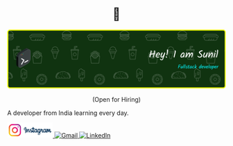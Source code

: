 <h1 align="center"> 👋 </h1>
<div align="center">
  <a href="https://sunilkumart2025.github.io/portfolio/"><img src="header-banner.png" alt="header"/><a/>
  
</div>
<p align="center"> (Open for Hiring)</p>

A developer from India learning every day.


<div align="left">
  <a href="https://www.instagram.com/_.sunil._25?igsh=dTh5ZHJ0ZWRoMWN5" target="_blank">
    <img src="https://raw.githubusercontent.com/sunilkumart2025/sunilkumart2025/refs/heads/main/src/icons/instagram.jpg" height="35" alt="Instagram" />
  </a>
  <a href="mailto:skysunil2025@gmail.com">
    <img src="https://img.shields.io/static/v1?message=Gmail&logo=gmail&label=&color=D14836&logoColor=white&labelColor=&style=for-the-badge" height="35" alt="Gmail" />
  </a>
  <a href="https://www.linkedin.com/in/sunilkumar2025/" target="_blank">
    <img src="https://img.shields.io/static/v1?message=LinkedIn&logo=linkedin&label=&color=0077B5&logoColor=white&labelColor=&style=for-the-badge" height="35" alt="LinkedIn" />
  </a>
</div>
